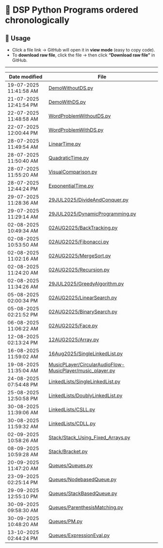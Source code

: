 # 📂 DSP Python Programs ordered chronologically

## 📌 Usage

- Click a file link → GitHub will open it in **view mode** (easy to copy code).  
- To **download raw file**, click the file → then click **“Download raw file”** in GitHub.  

---

<!-- FILE_TABLE_START -->
| Date modified | File |
|---|---|
| 19-07-2025 11:41:58 AM | [DemoWithoutDS.py](https://github.com/AlanBennyOfficial/2BCA-A/blob/main/DemoWithoutDS.py) |
| 21-07-2025 12:41:54 PM | [DemoWithDS.py](https://github.com/AlanBennyOfficial/2BCA-A/blob/main/DemoWithDS.py) |
| 22-07-2025 11:48:58 AM | [WordProblemWithoutDS.py](https://github.com/AlanBennyOfficial/2BCA-A/blob/main/WordProblemWithoutDS.py) |
| 22-07-2025 12:00:44 PM | [WordProblemWithDS.py](https://github.com/AlanBennyOfficial/2BCA-A/blob/main/WordProblemWithDS.py) |
| 28-07-2025 11:49:54 AM | [LinearTime.py](https://github.com/AlanBennyOfficial/2BCA-A/blob/main/LinearTime.py) |
| 28-07-2025 11:50:40 AM | [QuadraticTime.py](https://github.com/AlanBennyOfficial/2BCA-A/blob/main/QuadraticTime.py) |
| 28-07-2025 11:55:20 AM | [VisualComparison.py](https://github.com/AlanBennyOfficial/2BCA-A/blob/main/VisualComparison.py) |
| 28-07-2025 12:44:24 PM | [ExponentialTime.py](https://github.com/AlanBennyOfficial/2BCA-A/blob/main/ExponentialTime.py) |
| 29-07-2025 11:28:36 AM | [29JUL2025/DivideAndConquer.py](https://github.com/AlanBennyOfficial/2BCA-A/blob/main/29JUL2025/DivideAndConquer.py) |
| 29-07-2025 11:29:14 AM | [29JUL2025/DynamicProgramming.py](https://github.com/AlanBennyOfficial/2BCA-A/blob/main/29JUL2025/DynamicProgramming.py) |
| 02-08-2025 10:49:34 AM | [02AUG2025/BackTracking.py](https://github.com/AlanBennyOfficial/2BCA-A/blob/main/02AUG2025/BackTracking.py) |
| 02-08-2025 10:53:50 AM | [02AUG2025/Fibonacci.py](https://github.com/AlanBennyOfficial/2BCA-A/blob/main/02AUG2025/Fibonacci.py) |
| 02-08-2025 11:02:16 AM | [02AUG2025/MergeSort.py](https://github.com/AlanBennyOfficial/2BCA-A/blob/main/02AUG2025/MergeSort.py) |
| 02-08-2025 11:24:20 AM | [02AUG2025/Recursion.py](https://github.com/AlanBennyOfficial/2BCA-A/blob/main/02AUG2025/Recursion.py) |
| 02-08-2025 11:34:26 AM | [29JUL2025/GreedyAlgorithm.py](https://github.com/AlanBennyOfficial/2BCA-A/blob/main/29JUL2025/GreedyAlgorithm.py) |
| 05-08-2025 02:00:34 PM | [02AUG2025/LinearSearch.py](https://github.com/AlanBennyOfficial/2BCA-A/blob/main/02AUG2025/LinearSearch.py) |
| 05-08-2025 02:21:52 PM | [02AUG2025/BinarySearch.py](https://github.com/AlanBennyOfficial/2BCA-A/blob/main/02AUG2025/BinarySearch.py) |
| 06-08-2025 11:06:22 AM | [02AUG2025/Face.py](https://github.com/AlanBennyOfficial/2BCA-A/blob/main/02AUG2025/Face.py) |
| 12-08-2025 02:13:24 PM | [12AUG2025/Array.py](https://github.com/AlanBennyOfficial/2BCA-A/blob/main/12AUG2025/Array.py) |
| 16-08-2025 11:59:02 AM | [16Aug2025/SingleLinkedList.py](https://github.com/AlanBennyOfficial/2BCA-A/blob/main/16Aug2025/SingleLinkedList.py) |
| 19-08-2025 11:35:04 AM | [MusicPLayer/CircularAudioFlow-MusicPlayer/music_player.py](https://github.com/AlanBennyOfficial/2BCA-A/blob/main/MusicPLayer/CircularAudioFlow-MusicPlayer/music_player.py) |
| 24-08-2025 07:54:48 PM | [LinkedLists/SingleLinkedList.py](https://github.com/AlanBennyOfficial/2BCA-A/blob/main/LinkedLists/SingleLinkedList.py) |
| 25-08-2025 12:50:58 PM | [LinkedLists/DoublyLinkedList.py](https://github.com/AlanBennyOfficial/2BCA-A/blob/main/LinkedLists/DoublyLinkedList.py) |
| 30-08-2025 11:39:06 AM | [LinkedLists/CSLL.py](https://github.com/AlanBennyOfficial/2BCA-A/blob/main/LinkedLists/CSLL.py) |
| 30-08-2025 11:59:32 AM | [LinkedLists/CDLL.py](https://github.com/AlanBennyOfficial/2BCA-A/blob/main/LinkedLists/CDLL.py) |
| 02-09-2025 10:58:26 AM | [Stack/Stack_Using_Fixed_Arrays.py](https://github.com/AlanBennyOfficial/2BCA-A/blob/main/Stack/Stack_Using_Fixed_Arrays.py) |
| 08-09-2025 10:59:28 AM | [Stack/Bracket.py](https://github.com/AlanBennyOfficial/2BCA-A/blob/main/Stack/Bracket.py) |
| 20-09-2025 11:47:20 AM | [Queues/Queues.py](https://github.com/AlanBennyOfficial/2BCA-A/blob/main/Queues/Queues.py) |
| 23-09-2025 02:25:14 PM | [Queues/NodebasedQueue.py](https://github.com/AlanBennyOfficial/2BCA-A/blob/main/Queues/NodebasedQueue.py) |
| 29-09-2025 12:55:10 PM | [Queues/StackBasedQueue.py](https://github.com/AlanBennyOfficial/2BCA-A/blob/main/Queues/StackBasedQueue.py) |
| 30-09-2025 09:58:30 AM | [Queues/ParenthesisMatching.py](https://github.com/AlanBennyOfficial/2BCA-A/blob/main/Queues/ParenthesisMatching.py) |
| 30-09-2025 10:48:20 AM | [Queues/PM.py](https://github.com/AlanBennyOfficial/2BCA-A/blob/main/Queues/PM.py) |
| 13-10-2025 02:44:24 PM | [Queues/ExpressionEval.py](https://github.com/AlanBennyOfficial/2BCA-A/blob/main/Queues/ExpressionEval.py) |
<!-- FILE_TABLE_END -->

